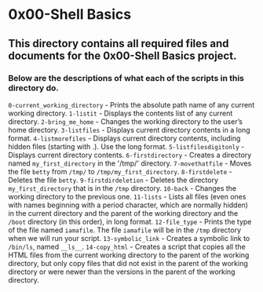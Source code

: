 # 0x00-Shell Basics
## This directory contains all required files and documents for the 0x00-Shell Basics project. 
### Below are the descriptions of what each of the scripts in this directory do.
`0-current_working_directory` - Prints the absolute path name of any current working directory.
`1-listit` - Displays the contents list of any current directory.
`2-bring_me_home` - Changes the working directory to the user’s home directory.
`3-listfiles` - Displays current directory contents in a long format.
`4-listmorefiles` - Displays current directory contents, including hidden files (starting with .). Use the long format.
`5-listfilesdigitonly` - Displays current directory contents.
`6-firstdirectory` - Creates a directory named `my_first_directory` in the '/tmp/' directory.
`7-movethatfile` - Moves the file `betty` from `/tmp/` to `/tmp/my_first_directory`.
`8-firstdelete` - Deletes the file `betty`.
`9-firstdirdeletion` - Deletes the directory `my_first_directory` that is in the `/tmp` directory.
`10-back` - Changes the working directory to the previous one.
`11-lists` - Lists all files (even ones with names beginning with a period character, which are normally hidden) in the current directory and the parent of the working directory and the `/boot` directory (in this order), in long format.
`12-file_type` - Prints the type of the file named `iamafile`. The file `iamafile` will be in the `/tmp` directory when we will run your script.
`13-symbolic_link` - Creates a symbolic link to `/bin/ls`, named `__ls__`.
`14-copy_html` - Creates a script that copies all the HTML files from the current working directory to the parent of the working directory, but only copy files that did not exist in the parent of the working directory or were newer than the versions in the parent of the working directory. 
